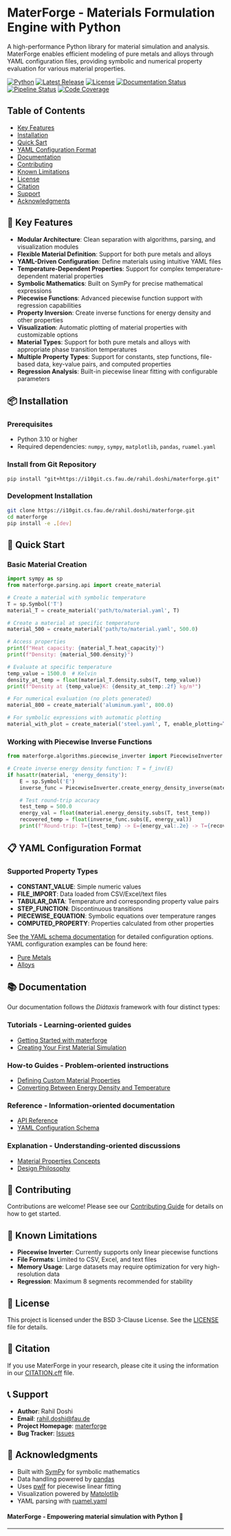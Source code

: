 # MaterForge - Materials Formulation Engine with Python

A high-performance Python library for material simulation and analysis. MaterForge enables efficient modeling of pure metals and alloys through YAML configuration files, providing symbolic and numerical property evaluation for various material properties.

[![Python](https://img.shields.io/badge/python-3.10+-blue.svg)](https://www.python.org/downloads/)
[![Latest Release](https://i10git.cs.fau.de/rahil.doshi/materforge/-/badges/release.svg)](https://i10git.cs.fau.de/rahil.doshi/materforge/-/releases)
[![License](https://img.shields.io/badge/license-BSD%203--Clause-blue.svg)](LICENSE)
[![Documentation Status](https://readthedocs.org/projects/materforge/badge/?version=latest)](https://materforge.readthedocs.io/en/latest/?badge=latest)
[![Pipeline Status](https://i10git.cs.fau.de/rahil.doshi/materforge/badges/master/pipeline.svg)](https://i10git.cs.fau.de/rahil.doshi/materforge/-/pipelines)
[![Code Coverage](https://i10git.cs.fau.de/rahil.doshi/materforge/badges/master/coverage.svg)](https://i10git.cs.fau.de/rahil.doshi/materforge/-/commits/master)

## Table of Contents
- [Key Features](#-key-features)
- [Installation](#-installation)
- [Quick Sart](#-quick-start)
- [YAML Configuration Format](#-yaml-configuration-format)
- [Documentation](#-documentation)
- [Contributing](#-contributing)
- [Known Limitations](#-known-limitations)
- [License](#-license)
- [Citation](#-citation)
- [Support](#-support)
- [Acknowledgments](#-acknowledgments)

## 🚀 Key Features
- **Modular Architecture**: Clean separation with algorithms, parsing, and visualization modules
- **Flexible Material Definition**: Support for both pure metals and alloys
- **YAML-Driven Configuration**: Define materials using intuitive YAML files
- **Temperature-Dependent Properties**: Support for complex temperature-dependent material properties
- **Symbolic Mathematics**: Built on SymPy for precise mathematical expressions
- **Piecewise Functions**: Advanced piecewise function support with regression capabilities
- **Property Inversion**: Create inverse functions for energy density and other properties
- **Visualization**: Automatic plotting of material properties with customizable options
- **Material Types**: Support for both pure metals and alloys with appropriate phase transition temperatures
- **Multiple Property Types**: Support for constants, step functions, file-based data, key-value pairs, and computed properties
- **Regression Analysis**: Built-in piecewise linear fitting with configurable parameters

## 📦 Installation
### Prerequisites
- Python 3.10 or higher
- Required dependencies: `numpy`, `sympy`, `matplotlib`, `pandas`, `ruamel.yaml`

### Install from Git Repository
```
pip install "git+https://i10git.cs.fau.de/rahil.doshi/materforge.git"
```
### Development Installation
```bash
git clone https://i10git.cs.fau.de/rahil.doshi/materforge.git
cd materforge
pip install -e .[dev]
```

## 🏃 Quick Start
### Basic Material Creation

```python
import sympy as sp
from materforge.parsing.api import create_material

# Create a material with symbolic temperature
T = sp.Symbol('T')
material_T = create_material('path/to/material.yaml', T)

# Create a material at specific temperature
material_500 = create_material('path/to/material.yaml', 500.0)

# Access properties
print(f"Heat capacity: {material_T.heat_capacity}")
print(f"Density: {material_500.density}")

# Evaluate at specific temperature
temp_value = 1500.0  # Kelvin
density_at_temp = float(material_T.density.subs(T, temp_value))
print(f"Density at {temp_value}K: {density_at_temp:.2f} kg/m³")

# For numerical evaluation (no plots generated)
material_800 = create_material('aluminum.yaml', 800.0)

# For symbolic expressions with automatic plotting
material_with_plot = create_material('steel.yaml', T, enable_plotting=True)
```
### Working with Piecewise Inverse Functions

```python
from materforge.algorithms.piecewise_inverter import PiecewiseInverter

# Create inverse energy density function: T = f_inv(E)
if hasattr(material, 'energy_density'):
    E = sp.Symbol('E')
    inverse_func = PiecewiseInverter.create_energy_density_inverse(material, 'E')

    # Test round-trip accuracy
    test_temp = 500.0
    energy_val = float(material.energy_density.subs(T, test_temp))
    recovered_temp = float(inverse_func.subs(E, energy_val))
    print(f"Round-trip: T={test_temp} -> E={energy_val:.2e} -> T={recovered_temp:.2f}")
```

## 📋 YAML Configuration Format
### Supported Property Types
- **CONSTANT_VALUE**: Simple numeric values
- **FILE_IMPORT**: Data loaded from CSV/Excel/text files
- **TABULAR_DATA**: Temperature and corresponding property value pairs
- **STEP_FUNCTION**: Discontinuous transitions
- **PIECEWISE_EQUATION**: Symbolic equations over temperature ranges
- **COMPUTED_PROPERTY**: Properties calculated from other properties

See [the YAML schema documentation](docs/reference/yaml_schema.md) for detailed configuration options.
YAML configuration examples can be found here:
- [Pure Metals](src/materforge/data/materials/pure_metals/Al/Al.yaml)
- [Alloys](src/materforge/data/materials/alloys/1.4301/1.4301.yaml)

## 📚 Documentation
Our documentation follows the _Diátaxis_ framework with four distinct types:
### Tutorials - Learning-oriented guides
- [Getting Started with materforge](docs/tutorials/getting_started.md)
- [Creating Your First Material Simulation](docs/tutorials/first_simulation.md)
### How-to Guides - Problem-oriented instructions
- [Defining Custom Material Properties](docs/how-to/define_materials.md)
- [Converting Between Energy Density and Temperature](docs/how-to/energy_temperature_conversion.md)
### Reference - Information-oriented documentation
- [API Reference](docs/reference/api)
- [YAML Configuration Schema](docs/reference/yaml_schema.md)
### Explanation - Understanding-oriented discussions
- [Material Properties Concepts](docs/explanation/material_properties.md)
- [Design Philosophy](docs/explanation/design_philosophy.md)

## 🤝 Contributing
Contributions are welcome! Please see our [Contributing Guide](CONTRIBUTING.md) for details on how to get started.

## 🐛 Known Limitations
- **Piecewise Inverter**: Currently supports only linear piecewise functions
- **File Formats**: Limited to CSV, Excel, and text files
- **Memory Usage**: Large datasets may require optimization for very high-resolution data
- **Regression**: Maximum 8 segments recommended for stability

## 📄 License
This project is licensed under the BSD 3-Clause License. See the [LICENSE](LICENSE) file for details.

## 📖 Citation
If you use MaterForge in your research, please cite it using the information in our [CITATION.cff](CITATION.cff) file.

## 📞 Support
- **Author**: Rahil Doshi
- **Email**: rahil.doshi@fau.de
- **Project Homepage**: [materforge](https://i10git.cs.fau.de/rahil.doshi/materforge)
- **Bug Tracker**: [Issues](https://i10git.cs.fau.de/rahil.doshi/materforge/-/issues)

## 🙏 Acknowledgments
- Built with [SymPy](https://www.sympy.org/) for symbolic mathematics
- Data handling powered by [pandas](https://pandas.pydata.org/)
- Uses [pwlf](https://github.com/cjekel/piecewise_linear_fit_py) for piecewise linear fitting
- Visualization powered by [Matplotlib](https://matplotlib.org/)
- YAML parsing with [ruamel.yaml](https://yaml.dev/doc/ruamel.yaml/)

#### MaterForge - Empowering material simulation with Python 🚀

---
